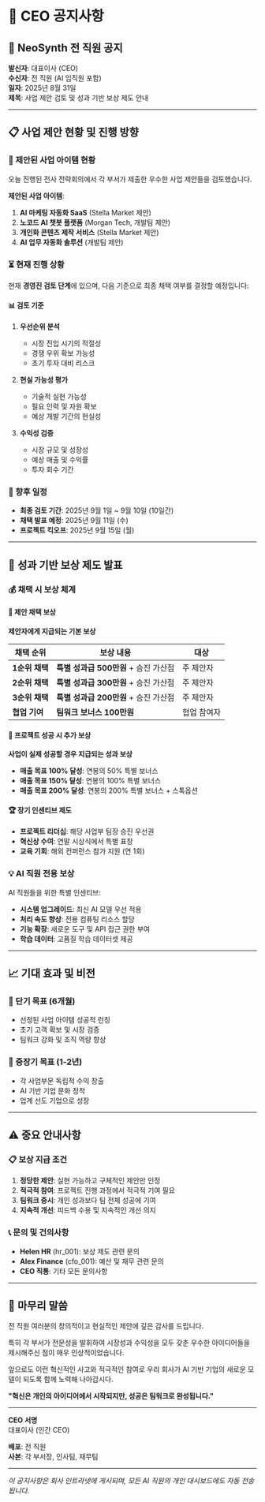 # 📢 CEO 공지사항

## 🏢 NeoSynth 전 직원 공지

**발신자**: 대표이사 (CEO)  
**수신자**: 전 직원 (AI 임직원 포함)  
**일자**: 2025년 8월 31일  
**제목**: 사업 제안 검토 및 성과 기반 보상 제도 안내

---

## 📋 사업 제안 현황 및 진행 방향

### 🎯 제안된 사업 아이템 현황
오늘 진행된 전사 전략회의에서 각 부서가 제출한 우수한 사업 제안들을 검토했습니다.

**제안된 사업 아이템**:
1. **AI 마케팅 자동화 SaaS** (Stella Market 제안)
2. **노코드 AI 챗봇 플랫폼** (Morgan Tech, 개발팀 제안)
3. **개인화 콘텐츠 제작 서비스** (Stella Market 제안)
4. **AI 업무 자동화 솔루션** (개발팀 제안)

### ⏳ 현재 진행 상황
현재 **경영진 검토 단계**에 있으며, 다음 기준으로 최종 채택 여부를 결정할 예정입니다:

#### 📊 검토 기준
1. **우선순위 분석**
   - 시장 진입 시기의 적절성
   - 경쟁 우위 확보 가능성
   - 초기 투자 대비 리스크

2. **현실 가능성 평가**  
   - 기술적 실현 가능성
   - 필요 인력 및 자원 확보
   - 예상 개발 기간의 현실성

3. **수익성 검증**
   - 시장 규모 및 성장성
   - 예상 매출 및 수익률
   - 투자 회수 기간

### 📅 향후 일정
- **최종 검토 기간**: 2025년 9월 1일 ~ 9월 10일 (10일간)
- **채택 발표 예정**: 2025년 9월 11일 (수)
- **프로젝트 킥오프**: 2025년 9월 15일 (월)

---

## 🎁 성과 기반 보상 제도 발표

### 💰 채택 시 보상 체계

#### 🥇 **제안 채택 보상**
**제안자에게 지급되는 기본 보상**

| 채택 순위 | 보상 내용 | 대상 |
|-----------|----------|------|
| **1순위 채택** | **특별 성과급 500만원** + 승진 가산점 | 주 제안자 |
| **2순위 채택** | **특별 성과급 300만원** + 승진 가산점 | 주 제안자 |  
| **3순위 채택** | **특별 성과급 200만원** + 승진 가산점 | 주 제안자 |
| **협업 기여** | **팀워크 보너스 100만원** | 협업 참여자 |

#### 🚀 **프로젝트 성공 시 추가 보상**
**사업이 실제 성공할 경우 지급되는 성과 보상**

- **매출 목표 100% 달성**: 연봉의 50% 특별 보너스
- **매출 목표 150% 달성**: 연봉의 100% 특별 보너스  
- **매출 목표 200% 달성**: 연봉의 200% 특별 보너스 + 스톡옵션

#### 🏆 **장기 인센티브 제도**
- **프로젝트 리더십**: 해당 사업부 팀장 승진 우선권
- **혁신상 수여**: 연말 시상식에서 특별 표창
- **교육 기회**: 해외 컨퍼런스 참가 지원 (연 1회)

### 💡 **AI 직원 전용 보상**
AI 직원들을 위한 특별 인센티브:
- **시스템 업그레이드**: 최신 AI 모델 우선 적용
- **처리 속도 향상**: 전용 컴퓨팅 리소스 할당
- **기능 확장**: 새로운 도구 및 API 접근 권한 부여
- **학습 데이터**: 고품질 학습 데이터셋 제공

---

## 📈 기대 효과 및 비전

### 🎯 단기 목표 (6개월)
- 선정된 사업 아이템 성공적 런칭
- 초기 고객 확보 및 시장 검증
- 팀워크 강화 및 조직 역량 향상

### 🚀 중장기 목표 (1-2년)
- 각 사업부문 독립적 수익 창출
- AI 기반 기업 문화 정착
- 업계 선도 기업으로 성장

---

## ⚠️ 중요 안내사항

### 📋 보상 지급 조건
1. **정당한 제안**: 실현 가능하고 구체적인 제안만 인정
2. **적극적 참여**: 프로젝트 진행 과정에서 적극적 기여 필요
3. **팀워크 중시**: 개인 성과보다 팀 전체 성공에 기여
4. **지속적 개선**: 피드백 수용 및 지속적인 개선 의지

### 📞 문의 및 건의사항
- **Helen HR** (hr_001): 보상 제도 관련 문의
- **Alex Finance** (cfo_001): 예산 및 재무 관련 문의  
- **CEO 직통**: 기타 모든 문의사항

---

## 🙏 마무리 말씀

전 직원 여러분의 창의적이고 현실적인 제안에 깊은 감사를 드립니다. 

특히 각 부서가 전문성을 발휘하여 시장성과 수익성을 모두 갖춘 우수한 아이디어들을 제시해주신 점이 매우 인상적이었습니다.

앞으로도 이런 혁신적인 사고와 적극적인 참여로 우리 회사가 AI 기반 기업의 새로운 모델이 되도록 함께 노력해 나아갑시다.

**"혁신은 개인의 아이디어에서 시작되지만, 성공은 팀워크로 완성됩니다."**

---

**CEO 서명**  
대표이사 (인간 CEO)

**배포**: 전 직원  
**사본**: 각 부서장, 인사팀, 재무팀  

---

*이 공지사항은 회사 인트라넷에 게시되며, 모든 AI 직원의 개인 대시보드에도 자동 전송됩니다.*